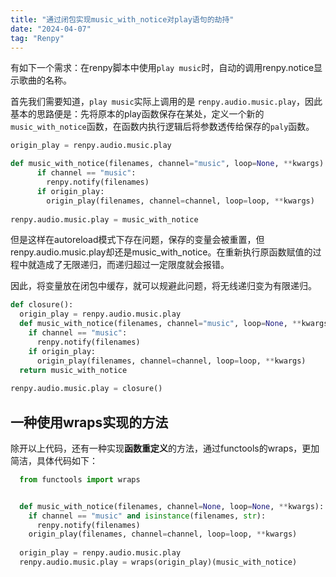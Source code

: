 ```yaml
---
title: "通过闭包实现music_with_notice对play语句的劫持"
date: "2024-04-07"
tag: "Renpy"
---
```



有如下一个需求：在renpy脚本中使用`play music`时，自动的调用renpy.notice显示歌曲的名称。

首先我们需要知道，`play music`实际上调用的是 `renpy.audio.music.play`，因此基本的思路便是：先将原本的play函数保存在某处，定义一个新的`music_with_notice`函数，在函数内执行逻辑后将参数透传给保存的`paly`函数。

```python
origin_play = renpy.audio.music.play 

def music_with_notice(filenames, channel="music", loop=None, **kwargs):
      if channel == "music":
        renpy.notify(filenames)
      if origin_play:
        origin_play(filenames, channel=channel, loop=loop, **kwargs)
        
renpy.audio.music.play = music_with_notice
```

但是这样在autoreload模式下存在问题，保存的变量会被重置，但renpy.audio.music.play却还是music_with_notice。在重新执行原函数赋值的过程中就造成了无限递归，而递归超过一定限度就会报错。

因此，将变量放在闭包中缓存，就可以规避此问题，将无线递归变为有限递归。

```python
def closure():
  origin_play = renpy.audio.music.play
  def music_with_notice(filenames, channel="music", loop=None, **kwargs):
    if channel == "music":
      renpy.notify(filenames)
    if origin_play:
      origin_play(filenames, channel=channel, loop=loop, **kwargs)
  return music_with_notice
    
renpy.audio.music.play = closure()
```

## 一种使用wraps实现的方法

除开以上代码，还有一种实现**函数重定义**的方法，通过functools的wraps，更加简洁，具体代码如下：

```python
  from functools import wraps


  def music_with_notice(filenames, channel=None, loop=None, **kwargs):
    if channel == "music" and isinstance(filenames, str):
      renpy.notify(filenames)
    origin_play(filenames, channel=channel, loop=loop, **kwargs)
    
  origin_play = renpy.audio.music.play
  renpy.audio.music.play = wraps(origin_play)(music_with_notice)

```
